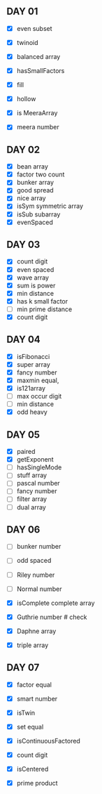 ## DAY 01

- [x] even subset
- [x] twinoid
- [x] balanced array
- [x] hasSmallFactors
- [x] fill
- [x] hollow
- [x] is MeeraArray
- [x] meera number



## DAY 02

- [x] bean array
- [x] factor two count
- [x] bunker array
- [x] good spread
- [x] nice array
- [x] isSym symmetric array
- [x] isSub subarray
- [x] evenSpaced

## DAY 03

- [x] count digit
- [x] even spaced
- [x] wave array
- [x] sum is power
- [x] min distance
- [x] has k small factor
- [ ] min prime distance
- [x] count digit

## DAY 04

- [x] isFibonacci
- [x] super array
- [x] fancy number
- [x] maxmin equal,
- [x] is121array
- [ ] max occur digit
- [ ] min distance
- [x] odd heavy

## DAY 05 

- [x] paired
- [x] getExponent
- [ ] hasSingleMode
- [ ] stuff array
- [ ] pascal number
- [ ] fancy number
- [ ] filter array
- [ ] dual array

## DAY 06

- [ ] bunker number
- [ ] odd spaced
- [ ] Riley number
- [ ] Normal number
- [x] isComplete complete array
- [x] Guthrie number # check
- [x] Daphne array
- [x] triple array


## DAY 07
- [x] factor equal
- [x] smart number
- [x] isTwin
- [x] set equal
- [x] isContinuousFactored
- [x] count digit
- [x] isCentered
- [x] prime product



 










